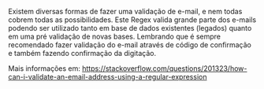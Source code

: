 Existem diversas formas de fazer uma validação de e-mail, e nem todas cobrem todas as possibilidades. Este Regex valida grande parte dos e-mails podendo ser utilizado tanto em base de dados existentes (legados) quanto em uma pré validação de novas bases. Lembrando que é sempre recomendado fazer validação do e-mail através de código de confirmação e também fazendo confirmação da digitação. 

Mais informações em: https://stackoverflow.com/questions/201323/how-can-i-validate-an-email-address-using-a-regular-expression
